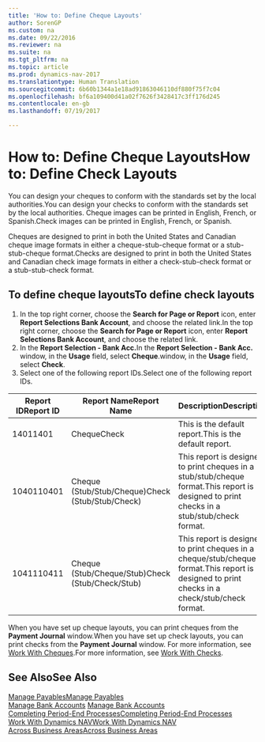 ```yaml
---
title: 'How to: Define Cheque Layouts'
author: SorenGP
ms.custom: na
ms.date: 09/22/2016
ms.reviewer: na
ms.suite: na
ms.tgt_pltfrm: na
ms.topic: article
ms.prod: dynamics-nav-2017
ms.translationtype: Human Translation
ms.sourcegitcommit: 6b60b1344a1e18ad91863046110df880f75f7c04
ms.openlocfilehash: bf6a109400d41a02f7626f3428417c3ff176d245
ms.contentlocale: en-gb
ms.lasthandoff: 07/19/2017

---
```


# <a name="how-to-define-check-layouts"></a><span data-ttu-id="740ec-102">How to: Define Cheque Layouts</span><span class="sxs-lookup"><span data-stu-id="740ec-102">How to: Define Check Layouts</span></span>

<span data-ttu-id="740ec-103">You can design your cheques to conform with the standards set by the local authorities.</span><span class="sxs-lookup"><span data-stu-id="740ec-103">You can design your checks to conform with the standards set by the local authorities.</span></span> <span data-ttu-id="740ec-104">Cheque images can be printed in English, French, or Spanish.</span><span class="sxs-lookup"><span data-stu-id="740ec-104">Check images can be printed in English, French, or Spanish.</span></span>

<span data-ttu-id="740ec-105">Cheques are designed to print in both the United States and Canadian cheque image formats in either a cheque-stub-cheque format or a stub-stub-cheque format.</span><span class="sxs-lookup"><span data-stu-id="740ec-105">Checks are designed to print in both the United States and Canadian check image formats in either a check-stub-check format or a stub-stub-check format.</span></span>

## <a name="to-define-check-layouts"></a><span data-ttu-id="740ec-106">To define cheque layouts</span><span class="sxs-lookup"><span data-stu-id="740ec-106">To define check layouts</span></span>
1. <span data-ttu-id="740ec-107">In the top right corner, choose the **Search for Page or Report** icon, enter **Report Selections Bank Account**, and choose the related link.</span><span class="sxs-lookup"><span data-stu-id="740ec-107">In the top right corner, choose the **Search for Page or Report** icon, enter **Report Selections Bank Account**, and choose the related link.</span></span>
2. <span data-ttu-id="740ec-108">In the **Report Selection - Bank Acc.**</span><span class="sxs-lookup"><span data-stu-id="740ec-108">In the **Report Selection - Bank Acc.**</span></span> <span data-ttu-id="740ec-109">window, in the **Usage** field, select **Cheque**.</span><span class="sxs-lookup"><span data-stu-id="740ec-109">window, in the **Usage** field, select **Check**.</span></span>
3. <span data-ttu-id="740ec-110">Select one of the following report IDs.</span><span class="sxs-lookup"><span data-stu-id="740ec-110">Select one of the following report IDs.</span></span>

| <span data-ttu-id="740ec-111">Report ID</span><span class="sxs-lookup"><span data-stu-id="740ec-111">Report ID</span></span>   | <span data-ttu-id="740ec-112">Report Name</span><span class="sxs-lookup"><span data-stu-id="740ec-112">Report Name</span></span>   | <span data-ttu-id="740ec-113">Description</span><span class="sxs-lookup"><span data-stu-id="740ec-113">Description</span></span> |
|-------------|---------------|-------------|
|<span data-ttu-id="740ec-114">1401</span><span class="sxs-lookup"><span data-stu-id="740ec-114">1401</span></span>|<span data-ttu-id="740ec-115">Cheque</span><span class="sxs-lookup"><span data-stu-id="740ec-115">Check</span></span>|<span data-ttu-id="740ec-116">This is the default report.</span><span class="sxs-lookup"><span data-stu-id="740ec-116">This is the default report.</span></span>|
|<span data-ttu-id="740ec-117">10401</span><span class="sxs-lookup"><span data-stu-id="740ec-117">10401</span></span>|<span data-ttu-id="740ec-118">Cheque (Stub/Stub/Cheque)</span><span class="sxs-lookup"><span data-stu-id="740ec-118">Check (Stub/Stub/Check)</span></span>|<span data-ttu-id="740ec-119">This report is designed to print cheques in a stub/stub/cheque format.</span><span class="sxs-lookup"><span data-stu-id="740ec-119">This report is designed to print checks in a stub/stub/check format.</span></span>|
|<span data-ttu-id="740ec-120">10411</span><span class="sxs-lookup"><span data-stu-id="740ec-120">10411</span></span>|<span data-ttu-id="740ec-121">Cheque (Stub/Cheque/Stub)</span><span class="sxs-lookup"><span data-stu-id="740ec-121">Check (Stub/Check/Stub)</span></span>|<span data-ttu-id="740ec-122">This report is designed to print cheques in a cheque/stub/cheque format.</span><span class="sxs-lookup"><span data-stu-id="740ec-122">This report is designed to print checks in a check/stub/check format.</span></span>|

<span data-ttu-id="740ec-123">When you have set up cheque layouts, you can print cheques from the **Payment Journal** window.</span><span class="sxs-lookup"><span data-stu-id="740ec-123">When you have set up check layouts, you can print checks from the **Payment Journal** window.</span></span> <span data-ttu-id="740ec-124">For more information, see [Work With Cheques](payables-how-work-checks.md).</span><span class="sxs-lookup"><span data-stu-id="740ec-124">For more information, see [Work With Checks](payables-how-work-checks.md).</span></span>

## <a name="see-also"></a><span data-ttu-id="740ec-125">See Also</span><span class="sxs-lookup"><span data-stu-id="740ec-125">See Also</span></span>
[<span data-ttu-id="740ec-126">Manage Payables</span><span class="sxs-lookup"><span data-stu-id="740ec-126">Manage Payables</span></span>](payables-manage-payables.md)  
<span data-ttu-id="740ec-127">[Manage Bank Accounts](bank-manage-bank-accounts.md) </span><span class="sxs-lookup"><span data-stu-id="740ec-127">[Manage Bank Accounts](bank-manage-bank-accounts.md) </span></span>  
[<span data-ttu-id="740ec-128">Completing Period-End Processes</span><span class="sxs-lookup"><span data-stu-id="740ec-128">Completing Period-End Processes</span></span>](year-how-complete-period-end-processes.md)  
[<span data-ttu-id="740ec-129">Work With Dynamics NAV</span><span class="sxs-lookup"><span data-stu-id="740ec-129">Work With Dynamics NAV</span></span>](ui-work-product.md)  
[<span data-ttu-id="740ec-130">Across Business Areas</span><span class="sxs-lookup"><span data-stu-id="740ec-130">Across Business Areas</span></span>](ui-across-business-areas.md)


